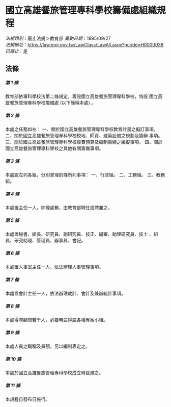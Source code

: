 # 國立高雄餐旅管理專科學校籌備處組織規程

*法規類別*：廢止法規＞教育部
*異動日期*：1995/09/27  
*法規網址*：https://law.moj.gov.tw/LawClass/LawAll.aspx?pcode=H0000038
*已廢止*：是


## 法條
##### 第 1 條
教育部依專科學校法第二條規定，籌設國立高雄餐旅管理專科學校，特設
國立高雄餐旅管理專科學校籌備處 (以下簡稱本處) 。

##### 第 2 條
本處之任務如左：
一、關於國立高雄餐旅管理專科學校教育計畫之擬訂事項。
二、關於國立高雄餐旅管理專科學校校地、師資、建築設備之規劃及籌辦
    事項。
三、關於國立高雄餐旅管理專科學校經費預算及編制員額之編擬事項。
四、關於國立高雄餐旅管理專科學校之其他有關籌備事項。


##### 第 3 條
本處設左列各組，分別掌理前條所列事項：
一、行政組。
二、工務組。
三、教務組。


##### 第 4 條
本處置主任一人，綜理處務，由教育部聘任或聘兼之。

##### 第 5 條
本處置秘書、組長、研究員、副研究員、技正、編審、助理研究員、技士
、組員、研究助理、管理員、辦事員、書記。

##### 第 6 條
本處置人事室主任一人，依法辦理人事管理事項。

##### 第 7 條
本處置會計主任一人，依法辦理歲計、會計及兼辦統計事項。

##### 第 8 條
本處得聘顧問若干人，必要時並得設各種專案小組。

##### 第 9 條
本處人員之職稱及員額，另以編制表定之。

##### 第 10 條
本處於國立高雄餐旅管理專科學校成立時裁撤之。

##### 第 11 條
本規程自發布日施行。



